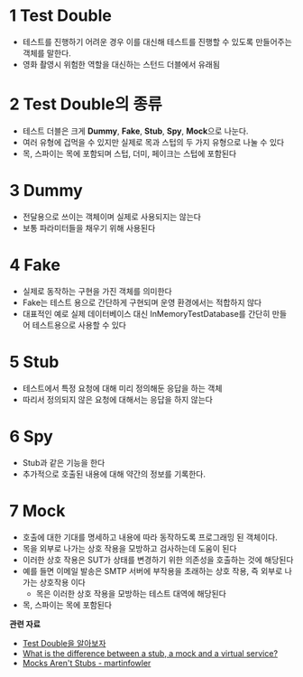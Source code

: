 

# 1 Test Double

* 테스트를 진행하기 어려운 경우 이를 대신해 테스트를 진행할 수 있도록 만들어주는 객체를 말한다.
* 영화 촬영시 위험한 역할을 대신하는 스턴드 더블에서 유래됨



# 2 Test Double의 종류

* 테스트 더블은 크게 **Dummy**, **Fake**, **Stub**, **Spy**, **Mock**으로 나눈다.
* 여러 유형에 겁먹을 수 있지만 실제로 목과 스텁의 두 가지 유형으로 나눌 수 있다
* 목, 스파이는 목에 포함되며 스텁, 더미, 페이크는 스텁에 포함된다

# 3 Dummy

* 전달용으로 쓰이는 객체이며 실제로 사용되지는 않는다
* 보통 파라미터들을 채우기 위해 사용된다



# 4 Fake

* 실제로 동작하는 구현을 가진 객체를 의미한다
* Fake는 테스트 용으로 간단하게 구현되며 운영 환경에서는 적합하지 않다
* 대표적인 예로 실제 데이터베이스 대신 InMemoryTestDatabase를 간단히 만들어 테스트용으로 사용할 수 있다



# 5 Stub

- 테스트에서 특정 요청에 대해 미리 정의해둔 응답을 하는 객체
- 따리서 정의되지 않은 요청에 대해서는 응답을 하지 않는다



# 6 Spy

- Stub과 같은 기능을 한다
- 추가적으로 호출된 내용에 대해 약간의 정보를 기록한다.

# 7 Mock

- 호출에 대한 기대를 명세하고 내용에 따라 동작하도록 프로그래밍 된 객체이다.
- 목을 외부로 나가는 상호 작용을 모방하고 검사하는데 도움이 된다
- 이러한 상호 작용은 SUT가 상태를 변경하기 위한 의존성을 호출하는 것에 해당된다
- 예를 들면 이메일 발송은 SMTP 서버에 부작용을 초래하는 상호 작용, 즉 외부로 나가는 상호작용 이다
  * 목은 이러한 상호 작용을 모방하는 테스트 대역에 해당된다
- 목, 스파이는 목에 포함된다



**관련 자료**

* [Test Double을 알아보자](https://tecoble.techcourse.co.kr/post/2020-09-19-what-is-test-double/)
* [What is the difference between a stub, a mock and a virtual service?](https://www.linkedin.com/pulse/what-difference-between-stub-mock-virtual-service-wojciech-bulaty/)
* [Mocks Aren't Stubs - martinfowler](https://martinfowler.com/articles/mocksArentStubs.html)